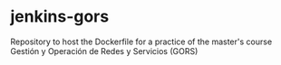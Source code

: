# jenkins-gors
Repository to host the Dockerfile for a practice of the master's course Gestión y Operación de Redes y Servicios (GORS)
